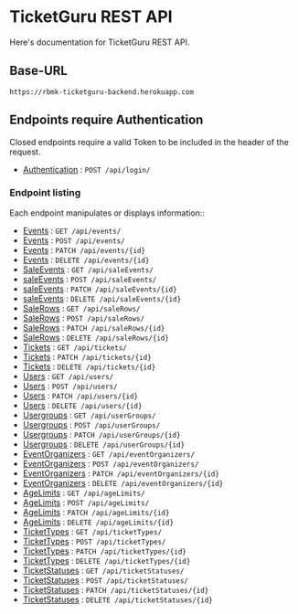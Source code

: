# TicketGuru REST API

Here's documentation for TicketGuru REST API.

## Base-URL

`https://rbmk-ticketguru-backend.herokuapp.com`

## Endpoints require Authentication

Closed endpoints require a valid Token to be included in the header of the
request.

* [Authentication](authentication.md) : `POST /api/login/`

### Endpoint listing

Each endpoint manipulates or displays information::

* [Events](event/get.md) : `GET /api/events/`
* [Events](event/post.md) : `POST /api/events/`
* [Events](event/patch.md) : `PATCH /api/events/{id}`
* [Events](event/delete.md) : `DELETE /api/events/{id}`
* [SaleEvents](saleEvents/get.md) : `GET /api/saleEvents/`
* [saleEvents](saleEvents/post.md) : `POST /api/saleEvents/`
* [saleEvents](saleEvents/patch.md) : `PATCH /api/saleEvents/{id}`
* [saleEvents](saleEvents/delete.md) : `DELETE /api/saleEvents/{id}`
* [SaleRows](salerow/get.md) : `GET /api/saleRows/`
* [SaleRows](salerow/post.md) : `POST /api/saleRows/`
* [SaleRows](salerow/patch.md) : `PATCH /api/saleRows/{id}`
* [SaleRows](salerow/delete.md) : `DELETE /api/saleRows/{id}`
* [Tickets](ticket/get.md) : `GET /api/tickets/`
* [Tickets](ticket/patch.md) : `PATCH /api/tickets/{id}`
* [Tickets](ticket/delete.md) : `DELETE /api/tickets/{id}`
* [Users](user/get.md) : `GET /api/users/`
* [Users](user/post.md) : `POST /api/users/`
* [Users](user/patch.md) : `PATCH /api/users/{id}`
* [Users](user/delete.md) : `DELETE /api/users/{id}`
* [Usergroups](usergroup/get.md) : `GET /api/userGroups/`
* [Usergroups](usergroup/post.md) : `POST /api/userGroups/`
* [Usergroups](usergroup/patch.md) : `PATCH /api/userGroups/{id}`
* [Usergroups](usergroup/delete.md) : `DELETE /api/userGroups/{id}`
* [EventOrganizers](eventorganizer/get.md) : `GET /api/eventOrganizers/`
* [EventOrganizers](eventorganizer/post.md) : `POST /api/eventOrganizers/`
* [EventOrganizers](eventorganizer/patch.md) : `PATCH /api/eventOrganizers/{id}`
* [EventOrganizers](eventorganizer/delete.md) : `DELETE /api/eventOrganizers/{id}`
* [AgeLimits](agelimit/get.md) : `GET /api/ageLimits/`
* [AgeLimits](agelimit/post.md) : `POST /api/ageLimits/`
* [AgeLimits](agelimit/patch.md) : `PATCH /api/ageLimits/{id}`
* [AgeLimits](agelimit/delete.md) : `DELETE /api/ageLimits/{id}`
* [TicketTypes](tickettype/get.md) : `GET /api/ticketTypes/`
* [TicketTypes](tickettype/post.md) : `POST /api/ticketTypes/`
* [TicketTypes](tickettype/patch.md) : `PATCH /api/ticketTypes/{id}`
* [TicketTypes](tickettype/delete.md) : `DELETE /api/ticketTypes/{id}`
* [TicketStatuses](ticketstatus/get.md) : `GET /api/ticketStatuses/`
* [TicketStatuses](ticketstatus/post.md) : `POST /api/ticketStatuses/`
* [TicketStatuses](ticketstatus/patch.md) : `PATCH /api/ticketStatuses/{id}`
* [TicketStatuses](ticketstatus/delete.md) : `DELETE /api/ticketStatuses/{id}`
